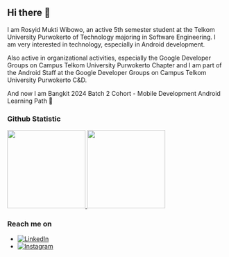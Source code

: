 <!--
**Rosyidmw/Rosyidmw** is a ✨ _special_ ✨ repository because its `README.md` (this file) appears on your GitHub profile.

Here are some ideas to get you started:

- 🔭 I’m currently working on ...
- 🌱 I’m currently learning ...
- 👯 I’m looking to collaborate on ...
- 🤔 I’m looking for help with ...
- 💬 Ask me about ...
- 📫 How to reach me: ...
- 😄 Pronouns: ...
- ⚡ Fun fact: ...
-->

<!--
### Tech Stack
<a href="#"><img align="left" alt="Kotlin" title="Kotlin" width="21px" src="https://upload.wikimedia.org/wikipedia/commons/7/74/Kotlin_Icon.png" /></a>
<a href="#"><img align="left" alt="Android" title="Android" width="21px" src="https://upload.wikimedia.org/wikipedia/commons/5/5e/Android_logo_%282019-2023%29.svg" /></a>
<a href="#"><img align="left" alt="Android" title="Android" width="21px" src="https://upload.wikimedia.org/wikipedia/commons/5/5e/Android_logo_%282019-2023%29.svg" /></a>
-->

## Hi there 👋

I am Rosyid Mukti Wibowo, an active 5th semester student at the Telkom University Purwokerto of Technology majoring in Software Engineering. I am very interested in technology, especially in Android development.<br>

Also active in organizational activities, especially the Google Developer Groups on Campus Telkom University Purwokerto Chapter and I am part of the Android Staff at the Google Developer Groups on Campus Telkom University Purwokerto C&D.<br>

And now I am Bangkit 2024 Batch 2 Cohort - Mobile Development Android Learning Path 📱

### Github Statistic
<p align="left">
<a href="https://github.com/Rosyidmw">
  <img height="180em" src="https://github-readme-stats-eight-theta.vercel.app/api?username=Rosyidmw&show_icons=true&theme=algolia&include_all_commits=true&count_private=true"/>
  <img height="180em" src="https://github-readme-stats-eight-theta.vercel.app/api/top-langs/?username=Rosyidmw&layout=compact&langs_count=8&theme=algolia"/>
</a>
</p>

### Reach me on
- <a href="https://www.linkedin.com/in/rosyidmktwbw/" target="_blank"><img src="https://img.shields.io/badge/LinkedIn-%230a66c2.svg?&style=flat-square&logo=linkedin&logoColor=white" alt="LinkedIn"></a>
- <a href="https://www.instagram.com/rotibow/" target="_blank"><img src="https://img.shields.io/badge/Instagram-%23E4405F.svg?&style=flat-square&logo=instagram&logoColor=white" alt="Instagram"></a>
